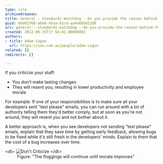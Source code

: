 ```yaml
---
type: rule
archivedreason: 
title: General - Standards Watchdog - Do you provide the reason behind the rules rather than just enforce them?
guid: b9a01f68-abe6-45aa-b1cd-aa4a68b02186
uri: general---standards-watchdog---do-you-provide-the-reason-behind-the-rules-rather-than-just-enforce-them
created: 2012-09-25T17:54:42.0000000Z
authors:
- title: Adam Cogan
  url: https://ssw.com.au/people/adam-cogan
related: []
redirects: []

---
```


If you criticize your staff:

* You don't make lasting changes
* They will resent you, resulting in lower productivity and employee morale


<!--endintro-->

For example: If one of your responsibilities is to make sure all your developers sent "test please" emails, you can run around with a lot of authority telling them they'd better comply, but at soon as you're not around, they will resent you and not bother about it.

A better approach is, when you see developers not sending "test please" emails, explain that they save time by getting early feedback, allowing bugs to be fixed while it's still fresh in the developers' minds. Explain to them that the cost of a bug increases over time.

<dl class="image">&lt;dt&gt;
         <img alt="Don't Criticize" src="DontCriticize.jpg"> 
      &lt;/dt&gt;<dd> Figure: "The floggings will continue until morale improves"</dd></dl>
